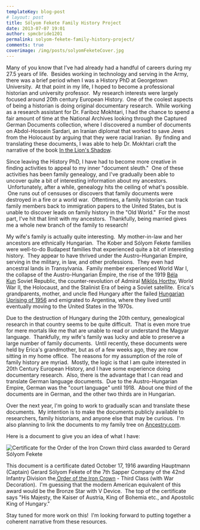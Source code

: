 ```yaml
---
templateKey: blog-post
# layout: post
title: Sólyom Fekete Family History Project
date: 2013-07-07 19:01
author: spmcbride1201
permalink: solyom-fekete-family-history-project/
comments: true
coverimage: /img/posts/solyomFeketeCover.jpg
---
```

Many of you know that I've had already had a handful of careers during my 27.5 years of life.  Besides working in technology and serving in the Army, there was a brief period when I was a History PhD at Georgetown University.  At that point in my life, I hoped to become a professional historian and university professor.  My research interests were largely focused around 20th century European History.  One of the coolest aspects of being a historian is doing original documentary research.  While working as a research assistant for Dr. Fariboz Mokhtari, I had the chance to spend a fair amount of time at the National Archives looking through the Captured German Documents collection, where I discovered a number of documents on Abdol-Hossein Sardari, an Iranian diplomat that worked to save Jews from the Holocaust by arguing that they were racial Iranian.  By finding and translating these documents, I was able to help Dr. Mokhtari craft the narrative of the book <a href="In the Lion's Shadow: The Iranian Schindler and His Homeland in the Second World War" target="_blank">In the Lion's Shadow</a>.

Since leaving the History PhD, I have had to become more creative in finding activities to appeal to my inner "document sleuth."  One of these activities has been family genealogy, and I've gradually been able to uncover quite a bit of interesting information about my ancestors.  Unfortunately, after a while, genealogy hits the ceiling of what's possible.  One runs out of censuses or discovers that family documents were destroyed in a fire or a world war.  Oftentimes, a family historian can track family members back to immigration papers to the United States, but is unable to discover leads on family history in the "Old World."  For the most part, I've hit that limit with my ancestors.  Thankfully, being married gives me a whole new branch of the family to research!

My wife's family is actually quite interesting.  My mother-in-law and her ancestors are ethnically Hungarian.  The Kober and Sólyom Fekete families were well-to-do Budapest families that experienced quite a bit of interesting history.  They appear to have thrived under the Austro-Hungarian Empire, serving in the military, in law, and other professions.  They even had ancestral lands in Transylvania.  Family member experienced World War I, the collapse of the Austro-Hungarian Empire, the rise of the 1919 <a title="Béla Kun" href="https://en.wikipedia.org/wiki/B%C3%A9la_Kun">Béla Kun</a> Soviet Republic, the counter-revolution of Admiral <a title="Miklós Horthy" href="https://en.wikipedia.org/wiki/Mikl%C3%B3s_Horthy">Miklós Horthy</a>, World War II, the Holocaust, and the Stalinist Era of being a Soviet satellite.  Erica's grandparents, mother, and uncle fled Hungary after the failed <a href="https://en.wikipedia.org/wiki/Hungarian_Revolution_of_1956">Hungarian Uprising of 1956</a> and emigrated to Argentina, where they lived until eventually moving to the United States in the 1970s.

Due to the destruction of Hungary during the 20th century, genealogical research in that country seems to be quite difficult.  That is even more true for mere mortals like me that are unable to read or understand the Magyar language.  Thankfully, my wife's family was lucky and able to preserve a large number of family documents.  Until recently, these documents were held by Erica's grandmother, but as of a few weeks ago, they are now sitting in my home office.  The reasons for my assumption of the role of family history are myriad.  Mostly, the logic is that I am quite interested in 20th Century European History, and I have some experience doing documentary research.  Also, there is the advantage that I can read and translate German language documents.  Due to the Austro-Hungarian Empire, German was the "court language" until 1918.  About one third of the documents are in German, and the other two thirds are in Hungarian.

Over the next year, I'm going to work to gradually scan and translate these documents.  My intention is to make the documents publicly available to researchers, family historians, and anyone else that may be curious.  I'm also planning to link the documents to my family tree on <a href="http://www.ancestry.com" target="_blank">Ancestry.com</a>.

Here is a document to give you an idea of what I have:

![Certificate for the Order of the Iron Crown third class awarded to Gerard Sólyom Fekete]({{site.baseurl}}/img/posts/2013-07-07-12.42.46.jpg)


This document is a certificate dated October 17, 1916 awarding Hauptmann (Captain) Gerard Sólyom Fekete of the 7th Sapper Company of the 42nd Infantry Division the<a href="http://en.wikipedia.org/wiki/Order_of_the_Iron_Crown" target="_blank"> Order of the Iron Crown</a> - Third Class (with War Decoration).  I'm guessing that the modern American equivalent of this award would be the Bronze Star with V Device.  The top of the certificate says "His Majesty, the Kaiser of Austria, King of Bohemia etc., and Apostolic King of Hungary."

Stay tuned for more work on this!  I'm looking forward to putting together a coherent narrative from these resources.